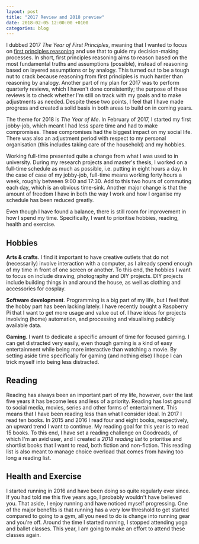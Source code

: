 ```yaml
---
layout: post
title: "2017 Review and 2018 preview"
date: 2018-02-05 12:00:00 +0100
categories: blog
---
```


I dubbed 2017 _The Year of First Principles_, meaning that I wanted to focus on [first principles reasoning](https://jamesclear.com/first-principles) and use that to guide my decision-making processes. In short, first principles reasoning aims to reason based on the most fundamental truths and assumptions (possible), instead of reasoning based on layered assumptions or by analogy. This turned out to be a tough nut to crack because reasoning from first principles is much harder than reasoning by analogy. Another part of my plan for 2017 was to perform quarterly reviews, which I haven't done consistently; the purpose of these reviews is to check whether I'm still on track with my goals and to make adjustments as needed. Despite these two points, I feel that I have made progress and created a solid basis in both areas to build on in coming years.

<!-- more -->

The theme for 2018 is _The Year of Me_. In February of 2017, I started my first jobby-job, which meant I had less spare time and had to make compromises. These compromises had the biggest impact on my social life. There was also an adjustment period with respect to my personal organisation (this includes taking care of the household) and my hobbies.

Working full-time presented quite a change from what I was used to in university. During my research projects and master's thesis, I worked on a full-time schedule as much as possible, i.e. putting in eight hours a day. In the case of case of my jobby-job, full-time means working forty hours a week, roughly between 9:00 and 17:30. Add to this two hours of commuting each day, which is an obvious time-sink. Another major change is that the amount of freedom I have in both the way I work and how I organise my schedule has been reduced greatly.

Even though I have found a balance, there is still room for improvement in how I spend my time. Specifically, I want to prioritise hobbies, reading, health and exercise.

## Hobbies

**Arts & crafts**. I find it important to have creative outlets that do not (necessarily) involve interaction with a computer, as I already spend enough of my time in front of one screen or another. To this end, the hobbies I want to focus on include drawing, photography and DIY projects. DIY projects include building things in and around the house, as well as clothing and accessories for cosplay.

**Software development**. Programming is a big part of my life, but I feel that the hobby part has been lacking lately. I have recently bought a Raspberry Pi that I want to get more usage and value out of. I have ideas for projects involving (home) automation, and processing and visualising publicly available data.

**Gaming**. I want to dedicate a specific amount of time for focused gaming. I can get distracted very easily, even though gaming is a kind of easy entertainment while being more interactive than watching a movie. By setting aside time specifically for gaming (and nothing else) I hope I can trick myself into being less distracted.

## Reading

Reading has always been an important part of my life, however, over the last five years it has become less and less of a priority. Reading has lost ground to social media, movies, series and other forms of entertainment. This means that I have been reading less than what I consider ideal. In 2017 I read ten books. In 2015 and 2016 I read four and eight books, respectively, an upward trend I want to continue. My reading goal for this year is to read 15 books. To this end, I have set a reading challenge on Goodreads, of which I'm an avid user, and I created a _2018 reading list_ to prioritise and shortlist books that I want to read, both fiction and non-fiction. This reading list is also meant to manage choice overload that comes from having too long a reading list.

## Health and Exercise

I started running in 2016 and have been doing so quite regularly ever since. If you had told me this five years ago, I probably wouldn't have believed you. That aside, I enjoy running and have noticed myself progressing. One of the major benefits is that running has a very low threshold to get started compared to going to a gym, all you need to do is change into running gear and you're off. Around the time I started running, I stopped attending yoga and ballet classes. This year, I am going to make an effort to attend these classes again.